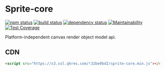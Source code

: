 # Sprite-core

[![npm status](https://img.shields.io/npm/v/sprite-core.svg)](https://www.npmjs.org/package/sprite-core)
[![build status](https://api.travis-ci.org/spritejs/sprite-core.svg?branch=master)](https://travis-ci.org/spritejs/sprite-core) 
[![dependency status](https://david-dm.org/spritejs/sprite-core.svg)](https://david-dm.org/spritejs/sprite-core)
[![Maintainability](https://api.codeclimate.com/v1/badges/737ceeff5acc8114d926/maintainability)](https://codeclimate.com/github/spritejs/sprite-core/maintainability)
[![Test Coverage](https://api.codeclimate.com/v1/badges/737ceeff5acc8114d926/test_coverage)](https://codeclimate.com/github/spritejs/sprite-core/test_coverage)

Platform-independent canvas render object model api.

## CDN

```html
<script src="https://s3.ssl.qhres.com/!32be9bd2/sprite-core.min.js"></script>
```

